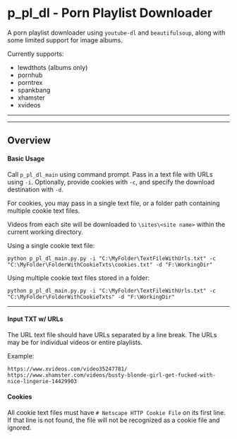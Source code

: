 # p_pl_dl - Porn Playlist Downloader

A porn playlist downloader using `youtube-dl` and `beautifulsoup`, along with some limited support for image albums.

Currently supports:

- lewdthots (albums only)
- pornhub
- porntrex
- spankbang
- xhamster
- xvideos

***
***

## Overview

#### Basic Usage

Call `p_pl_dl_main` using command prompt. Pass in a text file with URLs using `-i`. Optionally, provide cookies with `-c`, and specify the download destination with `-d`.

For cookies, you may pass in a single text file, or a folder path containing multiple cookie text files.

Videos from each site will be downloaded to `\sites\<site name>` within the current working directory.

Using a single cookie text file:
```
python p_pl_dl_main.py.py -i "C:\MyFolder\TextFileWithUrls.txt" -c "C:\MyFolder\FolderWithCookieTxts\cookies.txt" -d "F:\WorkingDir"
```

Using multiple cookie text files stored in a folder:

```
python p_pl_dl_main.py.py -i "C:\MyFolder\TextFileWithUrls.txt" -c "C:\MyFolder\FolderWithCookieTxts" -d "F:\WorkingDir"
```

***

#### Input TXT w/ URLs

The URL text file should have URLs separated by a line break. The URLs may be for individual videos or entire playlists.

Example:

```
https://www.xvideos.com/video35247781/
https://www.xhamster.com/videos/busty-blonde-girl-get-fucked-with-nice-lingerie-14429903
```

#### Cookies

All cookie text files must have `# Netscape HTTP Cookie File` on its first line. If that line is not found, the file will not be recognized as a cookie file and ignored.
